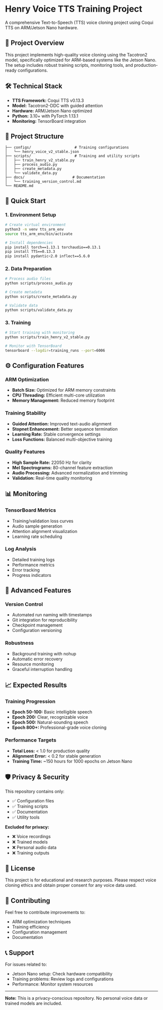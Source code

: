 # Henry Voice TTS Training Project

A comprehensive Text-to-Speech (TTS) voice cloning project using Coqui TTS on ARM/Jetson Nano hardware.

## 🎯 Project Overview

This project implements high-quality voice cloning using the Tacotron2 model, specifically optimized for ARM-based systems like the Jetson Nano. The setup includes robust training scripts, monitoring tools, and production-ready configurations.

## 🛠️ Technical Stack

- **TTS Framework:** Coqui TTS v0.13.3
- **Model:** Tacotron2-DDC with guided attention
- **Hardware:** ARM/Jetson Nano optimized
- **Python:** 3.10+ with PyTorch 1.13.1
- **Monitoring:** TensorBoard integration

## 📁 Project Structure

```
├── configs/                    # Training configurations
│   └── henry_voice_v2_stable.json
├── scripts/                    # Training and utility scripts
│   ├── train_henry_v2_stable.py
│   ├── process_audio.py
│   ├── create_metadata.py
│   └── validate_data.py
├── docs/                      # Documentation
│   └── training_version_control.md
└── README.md
```

## 🚀 Quick Start

### 1. Environment Setup
```bash
# Create virtual environment
python3 -m venv tts_arm_env
source tts_arm_env/bin/activate

# Install dependencies
pip install torch==1.13.1 torchaudio==0.13.1
pip install TTS==0.13.3
pip install pydantic<2.0 inflect==5.6.0
```

### 2. Data Preparation
```bash
# Process audio files
python scripts/process_audio.py

# Create metadata
python scripts/create_metadata.py

# Validate data
python scripts/validate_data.py
```

### 3. Training
```bash
# Start training with monitoring
python scripts/train_henry_v2_stable.py

# Monitor with TensorBoard
tensorboard --logdir=training_runs --port=6006
```

## ⚙️ Configuration Features

### ARM Optimization
- **Batch Size:** Optimized for ARM memory constraints
- **CPU Threading:** Efficient multi-core utilization
- **Memory Management:** Reduced memory footprint

### Training Stability
- **Guided Attention:** Improved text-audio alignment
- **Stopnet Enhancement:** Better sequence termination
- **Learning Rate:** Stable convergence settings
- **Loss Functions:** Balanced multi-objective training

### Quality Features
- **High Sample Rate:** 22050 Hz for clarity
- **Mel Spectrograms:** 80-channel feature extraction
- **Audio Processing:** Advanced normalization and trimming
- **Validation:** Real-time quality monitoring

## 📊 Monitoring

### TensorBoard Metrics
- Training/validation loss curves
- Audio sample generation
- Attention alignment visualization
- Learning rate scheduling

### Log Analysis
- Detailed training logs
- Performance metrics
- Error tracking
- Progress indicators

## 🔧 Advanced Features

### Version Control
- Automated run naming with timestamps
- Git integration for reproducibility
- Checkpoint management
- Configuration versioning

### Robustness
- Background training with nohup
- Automatic error recovery
- Resource monitoring
- Graceful interruption handling

## 📈 Expected Results

### Training Progression
- **Epoch 50-100:** Basic intelligible speech
- **Epoch 200:** Clear, recognizable voice
- **Epoch 500:** Natural-sounding speech
- **Epoch 800+:** Professional-grade voice cloning

### Performance Targets
- **Total Loss:** < 1.0 for production quality
- **Alignment Error:** < 0.2 for stable generation
- **Training Time:** ~150 hours for 1000 epochs on Jetson Nano

## 🛡️ Privacy & Security

This repository contains only:
- ✅ Configuration files
- ✅ Training scripts
- ✅ Documentation
- ✅ Utility tools

**Excluded for privacy:**
- ❌ Voice recordings
- ❌ Trained models
- ❌ Personal audio data
- ❌ Training outputs

## 📝 License

This project is for educational and research purposes. Please respect voice cloning ethics and obtain proper consent for any voice data used.

## 🤝 Contributing

Feel free to contribute improvements to:
- ARM optimization techniques
- Training efficiency
- Configuration management
- Documentation

## 📞 Support

For issues related to:
- Jetson Nano setup: Check hardware compatibility
- Training problems: Review logs and configurations
- Performance: Monitor system resources

---

**Note:** This is a privacy-conscious repository. No personal voice data or trained models are included.